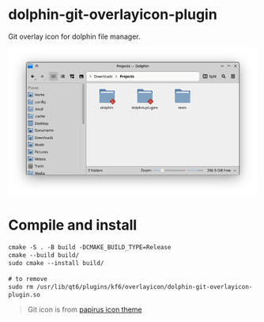 # dolphin-git-overlayicon-plugin

Git overlay icon for dolphin file manager.

![screenshot](./resources/screenshot.png)


# Compile and install

```
cmake -S . -B build -DCMAKE_BUILD_TYPE=Release
cmake --build build/
sudo cmake --install build/

# to remove
sudo rm /usr/lib/qt6/plugins/kf6/overlayicon/dolphin-git-overlayicon-plugin.so
```

> Git icon is from [papirus icon theme](https://github.com/PapirusDevelopmentTeam/papirus-icon-theme)
